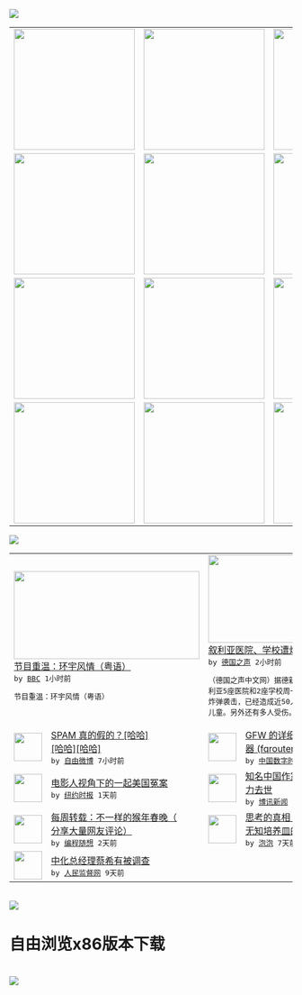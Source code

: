 

<a href="https://github.com/greatfire/z/raw/master/FreeBrowser.apk"><img src="https://raw.githubusercontent.com/greatfire/wiki/master/x/header.png" /></a><table><tr><td width="262" align="center" valign="center"><a href="https://github.com/greatfire/wiki/wiki/nyt" title="纽约时报中文网 国际纵览"><img src="https://raw.githubusercontent.com/greatfire/wiki/master/x/nyt_flag.png" width="215"/></a></td><td width="262" align="center" valign="center"><a href="https://github.com/greatfire/wiki/wiki/dw" title=""><img src="https://raw.githubusercontent.com/greatfire/wiki/master/x/dw_flag.png" width="215"/></a></td><td width="262" align="center" valign="center"><a href="https://github.com/greatfire/wiki/wiki/rmjd" title=""><img src="https://raw.githubusercontent.com/greatfire/wiki/master/x/rmjd_flag.png" width="215"/></a></td></tr><tr><td width="262" align="center" valign="center"><a href="https://github.com/paopaonetizen/website" title="泡泡 - 未经审查的互联网信息"><img src="https://raw.githubusercontent.com/greatfire/wiki/master/x/pp_flag.png" width="215"/></a></td><td width="262" align="center" valign="center"><a href="https://github.com/getlantern/mirror" title="以及自由微博和GreatFire.org官方中文论坛"><img src="https://raw.githubusercontent.com/greatfire/wiki/master/x/lantern_flag.png" width="215"/></a></td><td width="262" align="center" valign="center"><a href="https://github.com/cdtmirrors/m/" title=""><img src="https://raw.githubusercontent.com/greatfire/wiki/master/x/cdt_flag.png" width="215"/></a></td></tr><tr><td width="262" align="center" valign="center"><a href="https://github.com/program-think/blog" title="编程随想的博客"><img src="https://raw.githubusercontent.com/greatfire/wiki/master/x/pt_flag.png" width="215"/></a></td><td width="262" align="center" valign="center"><a href="https://github.com/greatfire/wiki/wiki/bbc" title=""><img src="https://raw.githubusercontent.com/greatfire/wiki/master/x/bbc_flag.png" width="215"/></a></td><td width="262" align="center" valign="center"><a href="https://github.com/freeweibo/s" title="自由微博 - 匿名和不受屏蔽的新浪微博搜索"><img src="https://raw.githubusercontent.com/greatfire/wiki/master/x/fw_flag.png" width="215"/></a></td></tr><tr><td width="262" align="center" valign="center"><a href="https://github.com/greatfire/wiki/wiki/google" title=""><img src="https://raw.githubusercontent.com/greatfire/wiki/master/x/google_flag.png" width="215"/></a></td><td width="262" align="center" valign="center"><a href="https://github.com/bxnews/boxun" title=""><img src="https://raw.githubusercontent.com/greatfire/wiki/master/x/bx_flag.png" width="215"/></a></td><td width="262" align="center" valign="center"><a href="https://github.com/greatfire/wiki/wiki/open-source" title="欢迎访问GreatFire.org开发者项目网站"><img src="https://raw.githubusercontent.com/greatfire/wiki/master/x/open-source_flag.png" width="215"/></a></td></tr></table><img src="https://raw.githubusercontent.com/greatfire/wiki/master/x/newsfeed text.png" /><table cols="4"><tr><td colspan="2" width="380"><a href="http://www.bbc.com/zhongwen/simp/multimedia/2016/02/160215_cant_artandculture_audio"><img src="http://a.files.bbci.co.uk/worldservice/live/assets/images/2013/01/28/130128093650_myeurope_144.jpg" width="330" height="156"/></a></br><a href="http://www.bbc.com/zhongwen/simp/multimedia/2016/02/160215_cant_artandculture_audio">节目重温：环宇风情（粤语）</a></br><kbd> by <a href="http://www.bbc.co.uk/zhongwen/simp">BBC</a> 1小时前 </kbd></br><pre>节目重温：环宇风情（粤语）</pre></td><td colspan="2" width="380"><a href="http://dw.com/p/1HvkU?maca=chi-GK-text-greatfire-all-chinese-15625-xml-mrss"><img src="http://www.dw.com/image/0,,19049288_302,00.jpg" width="330" height="156"/></a></br><a href="http://dw.com/p/1HvkU?maca=chi-GK-text-greatfire-all-chinese-15625-xml-mrss">叙利亚医院、学校遭炸弹袭击 近50人丧生</a></br><kbd> by <a href="http://dw.de">德国之声</a> 2小时前 </kbd></br><pre>（德国之声中文网）据德新社援引联合国消息，叙<br/>利亚5座医院和2座学校周一（2月15日）遭到<br/>炸弹袭击，已经造成近50人丧生，其中包括多名<br/>儿童。另外还有多人受伤。联合...</pre></td></tr><tr><td><img src="http://ww1.sinaimg.cn/large/6d076215jw1f10dqy0qhcj20ci0m8dh7.jpg" width="50" height="50"/></td><td width="280"><a href="https://freeweibo.com/weibo/3942908317347220">SPAM 真的假的？[哈哈]<br/>[哈哈][哈哈]</a></br><kbd> by <a href="https://freeweibo.com/">自由微博</a> 7小时前 </kbd></td><td><img src="http://i1.wp.com/7q5cfr.com1.z0.glb.clouddn.com/@/GFW/01.png" width="50" height="50"/></td><td width="280"><a href="http://feedproxy.google.com/~r/chinadigitaltimes/IyPt/~3/46Kjf96FgG4/">GFW 的详细分析及翻墙路由<br/>器 (fqrouter...</a></br><kbd> by <a href="http://chinadigitaltimes.net/chinese/">中国数字时代</a> 11小时前 </kbd></td></tr><tr><td><img src="http://static01.nyt.com/images/2016/01/28/us/28wisconsin1-web/28wisconsin1-web-articleLarge.jpg" width="50" height="50"/></td><td width="280"><a href="https://d3qlz4p8smvoli.cloudfront.net/culture/20160215/t15wisconsin/">电影人视角下的一起美国冤案</a></br><kbd> by <a href="http://m.cn.nytimes.com/">纽约时报</a> 1天前 </kbd></td><td><img src="http://www.boxun.com/news/images/2016/02/201602152209china1.jpg" width="50" height="50"/></td><td width="280"><a href="http://www.boxun.com/news/gb/china/2016/02/201602152209.shtml">知名中国作家《叫魂》作者孔飞<br/>力去世</a></br><kbd> by <a href="http://www.boxun.com">博讯新闻</a> 1天前 </kbd></td></tr><tr><td><img src="http://lh5.googleusercontent.com/UPQD3cmXSJDF_EPa_BFdCs0Tb2D63DSy71ZF_yOWytgSv3d0vJ6R7jzjK582W6As9VTlyn-ri_L4jT4IwaZFLULe0yRCDd_5C4FYtGKEXsiAsyO32poih0SdRIW6lgaa1RTCFRZtD4M" width="50" height="50"/></td><td width="280"><a href="http://feedproxy.google.com/~r/programthink/~3/sVtVkAPeR8s/weekly-share-97.html">每周转载：不一样的猴年春晚（<br/>分享大量网友评论）</a></br><kbd> by <a href="http://program-think.blogspot.com">编程随想</a> 2天前 </kbd></td><td><img src="https://raw.githubusercontent.com/greatfire/wiki/master/x/pp_logo.png" width="50" height="50"/></td><td width="280"><a href="https://pao-pao.net/article/670">思考的真相：互联网是如何变成<br/>无知培养皿的？</a></br><kbd> by <a href="https://pao-pao.net">泡泡</a> 7天前 </kbd></td></tr><tr><td><img src="https://raw.githubusercontent.com/greatfire/wiki/master/x/rmjd_logo.png" width="50" height="50"/></td><td width="280"><a href="http://www.rmjdw.com//fanfuqianshao/20160206/15396.html">中化总经理蔡希有被调查 </a></br><kbd> by <a href="http://www.rmjdw.com/">人民监督网</a> 9天前 </kbd></td></table></br><a href="https://github.com/greatfire/z/raw/master/FreeBrowser.apk"><img src="https://raw.githubusercontent.com/greatfire/wiki/master/x/download app.png" /></a><h1>自由浏览x86版本下载<h1><a href="https://github.com/greatfire/z/raw/master/FreeBrowser-x86.apk"><img src="https://raw.githubusercontent.com/greatfire/images/master/fb86.qr.png" /></a>